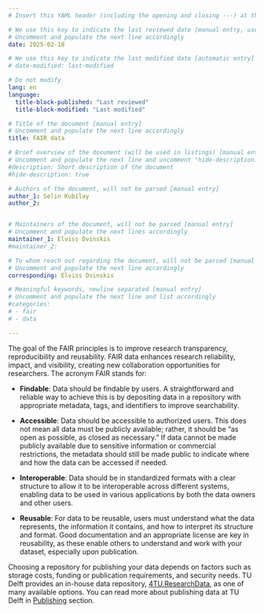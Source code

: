 ```yaml
---
# Insert this YAML header (including the opening and closing ---) at the beginning of the document and fill it out accordingly

# We use this key to indicate the last reviewed date [manual entry, use YYYY-MM-DD]
# Uncomment and populate the next line accordingly
date: 2025-02-18

# We use this key to indicate the last modified date [automatic entry]
# date-modified: last-modified

# Do not modify
lang: en
language: 
  title-block-published: "Last reviewed"
  title-block-modified: "Last modified"

# Title of the document [manual entry]
# Uncomment and populate the next line accordingly
title: FAIR data

# Brief overview of the document (will be used in listings) [manual entry]
# Uncomment and populate the next line and uncomment "hide-description: true".
#description: Short description of the document
#hide-description: true

# Authors of the document, will not be parsed [manual entry]
author_1: Selin Kubilay
author_2:


# Maintainers of the document, will not be parsed [manual entry]
# Uncomment and populate the next lines accordingly
maintainer_1: Elviss Dvinskis
#maintainer_2:

# To whom reach out regarding the document, will not be parsed [manual entry]
# Uncomment and populate the next line accordingly
corresponding: Elviss Dvinskis

# Meaningful keywords, newline separated [manual entry]
# Uncomment and populate the next line and list accordingly
#categories: 
# - fair
# - data

---
```


The goal of the FAIR principles is to improve research transparency, reproducibility and reusability. FAIR data enhances research reliability, impact, and visibility, creating new collaboration opportunities for researchers. The acronym FAIR stands for:

- **Findable**: Data should be findable by users. A straightforward and reliable way to achieve this is by depositing data in a repository with appropriate metadata, tags, and identifiers to improve searchability.

- **Accessible**: Data should be accessible to authorized users. This does not mean all data must be publicly available; rather, it should be “as open as possible, as closed as necessary.” If data cannot be made publicly available due to sensitive information or commercial restrictions, the metadata should still be made public to indicate where and how the data can be accessed if needed.

- **Interoperable**: Data should be in standardized formats with a clear structure to allow it to be interoperable across different systems, enabling data to be used in various applications by both the data owners and other users.

- **Reusable**: For data to be reusable, users must understand what the data represents, the information it contains, and how to interpret its structure and format. Good documentation and an appropriate license are key in reusability, as these enable others to understand and work with your dataset, especially upon publication.

Choosing a repository for publishing your data depends on factors such as storage costs, funding or publication requirements, and security needs. TU Delft provides an in-house data repository, [4TU.ResearchData](https://data.4tu.nl/), as one of many available options. You can read more about publishing data at TU Delft in [Publishing](publishing.md) section.
